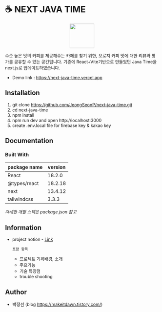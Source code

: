 # ☕ NEXT JAVA TIME

<div align="center">
<img src="https://firebasestorage.googleapis.com/v0/b/javatime-6eaed.appspot.com/o/coffeeBean.png?alt=media&token=a0d30ecd-2d19-4207-8179-8612c251c1ef&_gl=1*1k3hhpp*_ga*MTIzOTI2NTE2NC4xNjgxNzM3NTEz*_ga_CW55HF8NVT*MTY5NzcwNzczMy4xNDQuMS4xNjk3NzA3ODIyLjM0LjAuMA.." width="80">
</div>

수준 높은 맛의 커피를 제공해주는 카페를 찾기 위한,
오로지 커피 맛에 대한 리뷰와 평가를 공유할 수 있는 공간입니다.
기존에 React+Vite기반으로 만들었던 Java Time을 next.js로 업데이트하였습니다.

- Demo link : https://next-java-time.vercel.app

## Installation

1. git clone https://github.com/JeongSeonP/next-java-time.git
2. cd next-java-time
3. npm install
4. npm run dev and open http://localhost:3000
5. create .env.local file for firebase key & kakao key

## Documentation

### Built With

| package name | version |
| ------------ | ------- |
| React        | 18.2.0  |
| @types/react | 18.2.18 |
| next         | 13.4.12 |
| tailwindcss  | 3.3.3   |

_자세한 개발 스택은 package.json 참고_

## Information

- project notion - [Link](https://fierce-catfish-3a3.notion.site/_NEXT-JAVA-TIME-25eae960263e40a495fb7a077285f96f?pvs=4)

  `포함 항목`

  - 프로젝트 기획배경, 소개
  - 주요기능
  - 기술 특장점
  - trouble shooting

## Author

- 박정선 (blog https://makeitdawn.tistory.com/)
